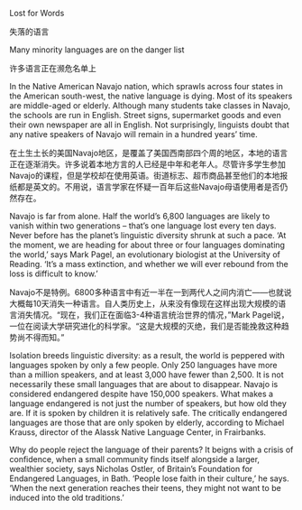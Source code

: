 Lost for Words

失落的语言

Many minority languages are on the danger list

许多语言正在濒危名单上

In the Native American Navajo nation, which sprawls across four states in the American south-west, the native language is dying. Most of its speakers are middle-aged or elderly. Although many students take classes in Navajo, the schools are run in English. Street signs, supermarket goods and even their own newspaper are all in English. Not surprisingly, linguists doubt that any native speakers of Navajo will remain in a hundred years’ time.

在土生土长的美国Navajo地区，是覆盖了美国西南部四个周的地区，本地的语言正在逐渐消失。许多说着本地方言的人已经是中年和老年人。尽管许多学生参加Navajo的课程，但是学校却在使用英语。街道标志、超市商品甚至他们的本地报纸都是英文的。不用说，语言学家在怀疑一百年后这些Navajo母语使用者是否仍然存在。

Navajo is far from alone. Half the world’s 6,800 languages are likely to vanish within two generations – that’s one language lost every ten days. Never before has the planet’s linguistic diversity shrunk at such a pace. ‘At the moment, we are heading for about three or four languages dominating the world,’ says Mark Pagel, an evolutionary biologist at the University of Reading. ‘It’s a mass extinction, and whether we will ever rebound from the loss is difficult to know.’

Navajo不是特例。6800多种语言中有近一半在一到两代人之间内消亡——也就说大概每10天消失一种语言。自人类历史上，从来没有像现在这样出现大规模的语言消失情况。“现在，我们正在面临3-4种语言统治世界的情况，”Mark Pagel说，一位在阅读大学研究进化的科学家。“这是大规模的灭绝，我们是否能挽救这种趋势尚不得而知。”


Isolation breeds linguistic diversity: as a result, the world is peppered with languages spoken by only a few people. Only 250 languages have more than a million speakers, and at least 3,000 have fewer than 2,500. It is not necessarily these small languages that are about to disappear. Navajo is considered endangered despite have 150,000 speakers. What makes a language endangered is not just the number of speakers, but how old they are. If it is spoken by children it is relatively safe. The critically endangered languages are those that are only spoken by elderly, according to Michael Krauss, director of the Alassk Native Language Center, in Frairbanks.

Why do people reject the language of their parents? It beigns with a crisis of confidence, when a small community finds itself alongside a larger, wealthier society, says Nicholas Ostler, of Britain’s Foundation for Endangered Languages, in Bath. ‘People lose faith in their culture,’ he says. ‘When the next generation reaches their teens, they might not want to be induced into the old traditions.’ 